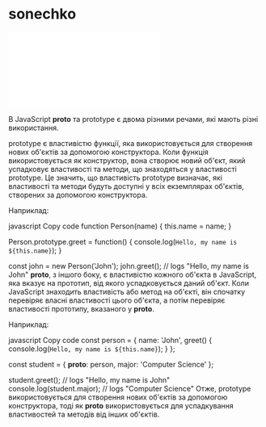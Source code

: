 # sonechko

![ProtoType](./blend-3/module-5/prototype.js)

В JavaScript **proto** та prototype є двома різними речами, які мають різні використання.

prototype є властивістю функції, яка використовується для створення нових об'єктів за допомогою конструктора. Коли функція використовується як конструктор, вона створює новий об'єкт, який успадковує властивості та методи, що знаходяться у властивості prototype. Це значить, що властивість prototype визначає, які властивості та методи будуть доступні у всіх екземплярах об'єктів, створених за допомогою конструктора.

Наприклад:

javascript
Copy code
function Person(name) {
this.name = name;
}

Person.prototype.greet = function() {
console.log(`Hello, my name is ${this.name}`);
}

const john = new Person('John');
john.greet(); // logs "Hello, my name is John"
**proto**, з іншого боку, є властивістю кожного об'єкта в JavaScript, яка вказує на прототип, від якого успадковується даний об'єкт. Коли JavaScript знаходить властивість або метод на об'єкті, він спочатку перевіряє власні властивості цього об'єкта, а потім перевіряє властивості прототипу, вказаного у **proto**.

Наприклад:

javascript
Copy code
const person = {
name: 'John',
greet() {
console.log(`Hello, my name is ${this.name}`);
}
};

const student = {
**proto**: person,
major: 'Computer Science'
};

student.greet(); // logs "Hello, my name is John"
console.log(student.major); // logs "Computer Science"
Отже, prototype використовується для створення нових об'єктів за допомогою конструктора, тоді як **proto** використовується для успадкування властивостей та методів від інших об'єктів.
